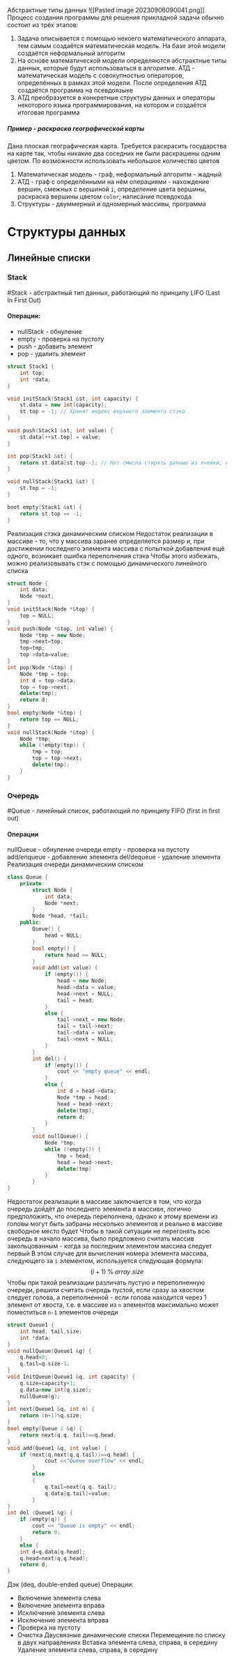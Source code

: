 Абстрактные типы данных 
![[Pasted image 20230906090041.png]]
Процесс создания программы для решения прикладной задачи обычно состоит из трёх этапов:
1. Задача описывается с помощью некоего математического аппарата, тем самым создаётся математическая модель. На базе этой модели создаётся неформальный алгоритм
2. На основе математической модели определяются абстрактные типы данных, которые будут использоваться в алгоритме. АТД - математическая модель с совокупностью операторов, определённых в рамках этой модели. После определения АТД создаётся программа на псевдоязыке
3. АТД преобразуется в конкретные структуры данных и операторы некоторого языка программирования, на котором и создаётся итоговая программа
##### Пример - раскраска географической карты
Дана плоская географическая карта. Требуется раскрасить государства на карте так, чтобы никакие два соседних не были раскрашены одним цветом. По возможности использовать небольшое количество цветов
1. Математическая модель - граф, неформальный алгоритм - жадный
2. АТД - граф с определёнными на нём операциями - нахождение вершин, смежных с вершиной `i`, определение цвета вершины, раскраска вершины цветом `color`; написание псевдокода
3. Структуры - двуммерный и одномерный массивы, программа
# Структуры данных
## Линейные списки
### Stack
#Stack - абстрактный тип данных, работающий по принципу LIFO (Last In First Out)
#### Операции:
- nullStack - обнуление
- empty - проверка на пустоту
- push - добавить элемент
- pop - удалить элемент

```c++
struct Stack1 {
	int top;
	int *data;
}

void initStack(Stack1 &st, int capacity) {
	st.data = new int[capacity];
	st.top = -1; // Хранит индекс верхнего элемента стэка
}

void push(Stack1 &st, int value) {
	st.data[++st.top] = value;
}

int pop(Stack1 &st) {
	return st.data[st.top--]; // Нет смысла стирать данные из ячейки, если можно просто подготовить её для перезаписи
}

void nullStack(Stack1 &st) {
	st.top = -1;
}

boot empty(Stack1 &st) {
	return st.top == -1;
}
```
Реализация стэка динамическим списком
Недостаток реализации в массиве - то, что у массива заранее определяется размер и, при достижении последнего элемента массива с попыткой добавления ещё одного, возникает ошибка переполнения стэка
Чтобы этого избежать, можно реализовывать стэк с помощью динамического линейного списка
```c++
struct Node {
	int data;
	Node *next;
}
void initStack(Node *&top) {
	top = NULL;
}
void push(Node *&top, int value) {
	Node *tmp = new Node;
	tmp->next=top;
	top=tmp;
	top->data=value;
}
int pop(Node *&top) {
	Node *tmp = top;
	int d = top->data;
	top = top->next;
	delete(tmp);
	return d;
}
bool empty(Node *&top) {
	return top == NULL;
}
void nullStack(Node *&top) {
	Node *tmp;
	while (!empty(top)) {
		tmp = top;
		top = top->next;
		delete(tmp);
	}
}
```
### Очередь
#Queue - линейный список, работающий по принципу FIFO (first in first out)
#### Операции
nullQueue - обнуление очереди
empty - проверка на пустоту
add/enqueue - добавление элемента
del/dequeue - удаление элемента
Реализация очереди динамическим списком
```c++
class Queue {
	private:
		struct Node {
			int data;
			Node *next;
		}
		Node *head, *tail;
	public:
		Queue() {
			head = NULL;
		}
		bool empty() {
			return head == NULL;
		}
		void add(int value) {
			if (empty()) {
				head = new Node;
				head->data = value;
				head->next = NULL;
				tail = head;
			}
			else {
				tail->next = new Node;
				tail = tail->next;
				tail->data = value;
				tail->next = NULL;
			}
		}
		int del() {
			if (empty()) {
				cout << "empty queue" << endl;
			}
			else {
				int d = head->data;
				Node *tmp = head;
				head = head->next;
				delete(tmp);
				return d;
			}
		}
		void nullQueue() {
			Node *tmp;
			while (!empty()) {
				tmp = head;
				head = head->next;
				delete(tmp)
			}
		}
}
```
Недостаток реализации в массиве заключается в том, что когда очередь дойдёт до последнего элемента в массиве, логично предположить, что очередь переполнена, однако к этому времени из головы могут быть забраны несколько элементов и реально в массиве свободное место будет
Чтобы в такой ситуации не перегонять всю очередь в начало массива, было предложено считать массив закольцованным - когда за последним элементом массива следует первый
В этом случае для вычисления номера элемента массива, следующего за `i` элементом, используется следующая формула:
$$ (i+1)\; \% \;array.size $$
Чтобы при такой реализации различать пустую и переполненную очереди, решили считать очередь пустой, если сразу за хвостом следует голова, а переполненной - если голова находится через 1 элемент от хвоста, т.е. в массиве из `n` элементов максимально может поместиться `n-1` элементов очереди
```c++
struct Queue1 { 
	int head, tail,size; 
	int *data; 
}
void nullQueue(Queue1 &g) {
	q.head=0;
	q.tail=q.size-1; 
}
void InitQueue(Queue1 &q, int capacity) {
	q.size=capacity+1; 
	q.data=new int[q.size]; 
	nullQueue(g);
}
int next(Queue1 &q, int n) {
	return (n+1)%q.size;
} 
bool empty(Queue 1 &q) {
	return next(q.q. tail)==q.head;
}
void add(Queue1 &q, int value) { 
	if (next(q,next(q,q.tail))==q.head) {
			cout <<"Queue overflow" << endl; 
		}
		else 
		{ 
			q.tail=next(q.q. tail); 
			q.data[q.tail]=value;
		}
}
int del (Queue1 &g) {
	if (empty(q)) {
		cout << "Queue is empty" << endl;
		return 0;
	} 
	else { 
	int d=q.data[q.head];
	q.head=next(q,q.head); 
	return d;
}  

```
Дэк (deq, double-ended queue)
Операции:
- Включение элемента слева
- Включение элемента вправа
- Исключение элемента слева
- Исключение элемента вправа
- Проверка на пустоту
- Очистка
Двусвязные динамические списки
Перемещение по списку в двух направлениях
Вставка элемента слева, справа, в середину
Удаление элемента слева, справа, в середину